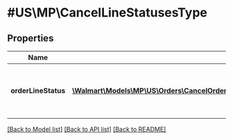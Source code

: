 # #US\MP\CancelLineStatusesType

## Properties

Name | Type | Description | Notes
------------ | ------------- | ------------- | -------------
**orderLineStatus** | [**\Walmart\Models\MP\US\Orders\CancelOrderLinesRequestOrderCancellationOrderLinesOrderLineInnerOrderLineStatusesOrderLineStatusInner[]**](CancelOrderLinesRequestOrderCancellationOrderLinesOrderLineInnerOrderLineStatusesOrderLineStatusInner.md) | List of details about the cancellation status update |


[[Back to Model list]](../) [[Back to API list]](../../Api/US/MP) [[Back to README]](../../README.md)
